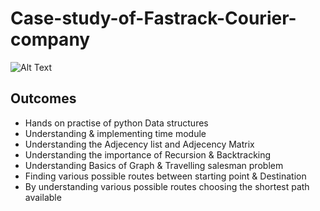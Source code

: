 # Case-study-of-Fastrack-Courier-company

![Alt Text](https://media4.giphy.com/media/GdJz3mScUhC5W/giphy.gif?cid=ecf05e479saj8z2ar2pffs5nciectykovx4m2dj5ng3345dm&rid=giphy.gif&ct=g)

## Outcomes
- Hands on practise of python Data structures
- Understanding & implementing time module
- Understanding the Adjecency list and Adjecency Matrix
- Understanding the importance of Recursion & Backtracking
- Understanding Basics of Graph & Travelling salesman problem
- Finding various possible routes between starting point & Destination
- By understanding various possible routes choosing the shortest path available
